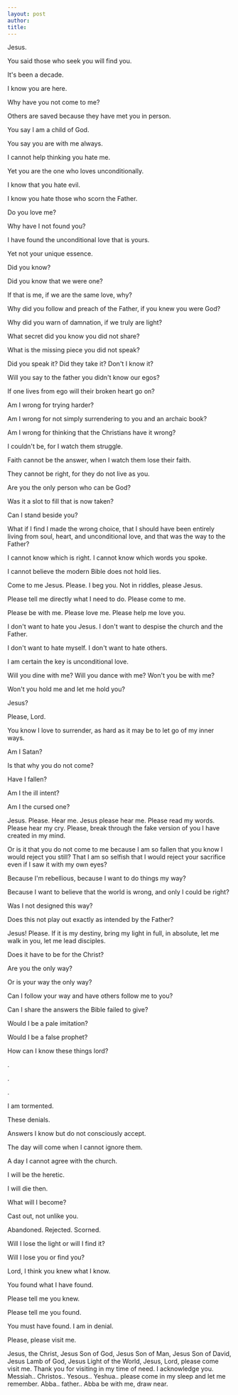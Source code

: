 ```yaml
---
layout: post
author:
title:
---
```


Jesus.

You said those who seek you will find you.

It's been a decade.

I know you are here.

Why have you not come to me?

Others are saved because they have met you in person.

You say I am a child of God.

You say you are with me always.

I cannot help thinking you hate me.

Yet you are the one who loves unconditionally.

I know that you hate evil.

I know you hate those who scorn the Father.

Do you love me?

Why have I not found you?

I have found the unconditional love that is yours.

Yet not your unique essence.

Did you know?

Did you know that we were one?

If that is me, if we are the same love, why?

Why did you follow and preach of the Father, if you knew you were God?

Why did you warn of damnation, if we truly are light?

What secret did you know you did not share?

What is the missing piece you did not speak?

Did you speak it? Did they take it? Don't I know it?

Will you say to the father you didn't know our egos?

If one lives from ego will their broken heart go on?

Am I wrong for trying harder?

Am I wrong for not simply surrendering to you and an archaic book?

Am I wrong for thinking that the Christians have it wrong?

I couldn't be, for I watch them struggle.

Faith cannot be the answer, when I watch them lose their faith.

They cannot be right, for they do not live as you.

Are you the only person who can be God?

Was it a slot to fill that is now taken?

Can I stand beside you?

What if I find I made the wrong choice, that I should have been
entirely living from soul, heart, and unconditional love, and that
was the way to the Father?

I cannot know which is right. I cannot know which words you spoke.

I cannot believe the modern Bible does not hold lies.

Come to me Jesus. Please. I beg you. Not in riddles, please Jesus.

Please tell me directly what I need to do. Please come to me.

Please be with me. Please love me. Please help me love you.

I don't want to hate you Jesus. I don't want to despise the church and the Father.

I don't want to hate myself. I don't want to hate others.

I am certain the key is unconditional love.

Will you dine with me? Will you dance with me? Won't you be with me?

Won't you hold me and let me hold you?

Jesus?

Please, Lord.

You know I love to surrender, as hard as it may be to let go of my
inner ways.

Am I Satan?

Is that why you do not come?

Have I fallen?

Am I the ill intent?

Am I the cursed one?

Jesus. Please. Hear me. Jesus please hear me. Please read my words.
Please hear my cry. Please, break through the fake version of you
I have created in my mind.

Or is it that you do not come to me because I am so fallen that
you know I would reject you still? That I am so selfish that I
would reject your sacrifice even if I saw it with my own eyes?

Because I'm rebellious, because I want to do things my way?

Because I want to believe that the world is wrong, and only I
could be right?

Was I not designed this way?

Does this not play out exactly as intended by the Father?

Jesus! Please. If it is my destiny, bring my light in full, in absolute,
let me walk in you, let me lead disciples.

Does it have to be for the Christ?

Are you the only way?

Or is your way the only way?

Can I follow your way and have others follow me to you?

Can I share the answers the Bible failed to give?

Would I be a pale imitation?

Would I be a false prophet?

How can I know these things lord?

.

.

.

I am tormented.

These denials.

Answers I know but do not consciously accept.

The day will come when I cannot ignore them.

A day I cannot agree with the church.

I will be the heretic.

I will die then.

What will I become?

Cast out, not unlike you.

Abandoned. Rejected. Scorned.

Will I lose the light or will I find it?

Will I lose you or find you?

Lord, I think you knew what I know.

You found what I have found.

Please tell me you knew.

Please tell me you found.

You must have found. I am in denial.

Please, please visit me.

Jesus, the Christ, Jesus Son of God, Jesus Son of Man, Jesus Son of David,
Jesus Lamb of God, Jesus Light of the World, Jesus, Lord,
please come visit me. Thank you for visiting in my time of need. I acknowledge you. Messiah.. Christos.. Yesous.. Yeshua.. please come in my sleep and let me remember. Abba.. father.. Abba be with me, draw near. 
